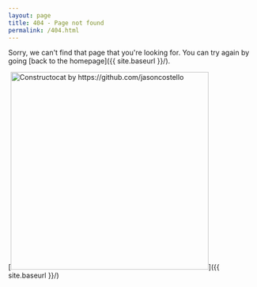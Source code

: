 ```yaml
---
layout: page
title: 404 - Page not found
permalink: /404.html
---
```


Sorry, we can't find that page that you're looking for. You can try again by going [back to the homepage]({{ site.baseurl }}/).

[<img src="{{ site.baseurl }}/images/waitForThisToBlowOver.jpg" alt="Constructocat by https://github.com/jasoncostello" style="width: 400px;"/>]({{ site.baseurl }}/)
